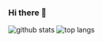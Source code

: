 ### Hi there 👋

![github stats](https://github-readme-stats.vercel.app/api?username=rutaka-n&rank_icon=github&theme=onedark)
![top langs](https://github-readme-stats.vercel.app/api/top-langs/?username=rutaka-n&langs_count=3&theme=onedark&hide=Racket,Vim%20Script)

<!--
**rutaka-n/rutaka-n** is a ✨ _special_ ✨ repository because its `README.md` (this file) appears on your GitHub profile.

Here are some ideas to get you started:

- 🔭 I’m currently working on ...
- 🌱 I’m currently learning ...
- 👯 I’m looking to collaborate on ...
- 🤔 I’m looking for help with ...
- 💬 Ask me about ...
- 📫 How to reach me: ...
- 😄 Pronouns: ...
- ⚡ Fun fact: ...
-->
